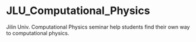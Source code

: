 # JLU_Computational_Physics
Jilin Univ. Computational Physics seminar help students find their own way to computational physics.
